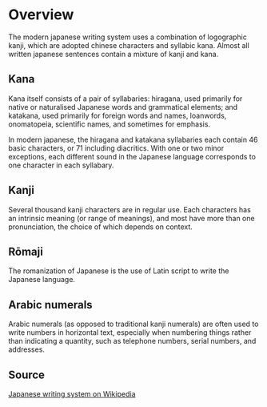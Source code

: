 # Overview
The modern japanese writing system uses a combination of logographic kanji,
which are adopted chinese characters and syllabic kana. Almost all written
japanese sentences contain a mixture of kanji and kana.

## Kana
Kana itself consists of a pair of syllabaries: hiragana, used primarily
for native or naturalised Japanese words and grammatical elements; and
katakana, used primarily for foreign words and names, loanwords, 
onomatopeia, scientific names, and sometimes for emphasis. 

In modern japanese, the hiragana and katakana syllabaries each contain 
46 basic characters, or 71 including diacritics. With one or two minor
exceptions, each different sound in the Japanese language corresponds
to one character in each syllabary.

## Kanji
Several thousand kanji characters are in regular use. Each characters has
an intrinsic meaning (or range of meanings), and most have more than one
pronunciation, the choice of which depends on context.

## Rōmaji
The romanization of Japanese is the use of Latin script to write the 
Japanese language.

## Arabic numerals
Arabic numerals (as opposed to traditional kanji numerals) are often used to
write numbers in horizontal text, especially when numbering things rather than
indicating a quantity, such as telephone numbers, serial numbers, and addresses.

## Source

[Japanese writing system on Wikipedia](https://en.wikipedia.org/wiki/Japanese_writing_system)
